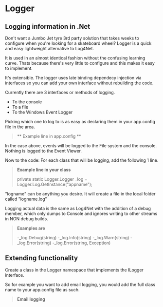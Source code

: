 # Logger
Logging information in .Net
---------------------------

Don't want a Jumbo Jet tyre 3rd party solution that takes weeks to configure when you're looking for a skateboard wheel?
Logger is a quick and easy lightweight alternative to Log4Net.

It is used in an almost identical fashion without the confusing learning curve.
Thats because there's very little to configure and this makes it easy to implement.

It's extensible. The logger uses late binding dependecy injection via interfaces so you can add your own interface without rebuilding the code.

Currently there are 3 interfaces or methods of logging.
- To the console
- To a file
- To the Windows Event Logger

Picking which one to log to is as easy as declaring them in your app.config file in the <appsettings> area.
> ** Example line in app.config **
>
>    <add key="Logger" value="Logger.ConsoleLogger,Logger.FileLogger" />
    
In the case above, events will be logged to the File system and the console. Nothing is logged to the Event Viewer.

Now to the code:
For each class that will be logging, add the following 1 line.

> **Example line in your class**
>
>   private static Logger.Logger _log = Logger.Log.GetInstance("appname");

"logname" can be anything you desire. It will create a file in the local folder called "logname.log"

Logging actual data is the same as Log4Net with the addition of a debug member, which only dumps to Console and ignores writing to
other streams in NON debug builds.

> **Examples are**
>
> -_log.Debug(string)
> -_log.Info(string)
> -_log.Warn(string)
> -_log.Error(string)
> -_log.Error(string, Exception)

Extending functionality
-----------------------

Create a class in the Logger namespace that implements the ILogger interface.

So for example you want to add email logging, you would add the full class name to your app.config file as such.

> **Email logging**
>
>    <add key="Logger" value="Logger.ConsoleLogger,Logger.FileLogger,Logger.EmailLogger" />






